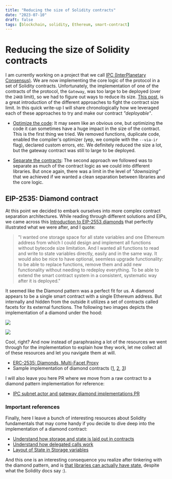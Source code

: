 ```yaml
---
title: "Reducing the size of Solidity contracts"
date: "2023-07-10"
draft: false
tags: [blockchain, solidity, Ethereum, smart-contract]
---
```


# Reducing the size of Solidity contracts
I am currently working on a project that we call [IPC (InterPlanetary Consensus)](https://ipc.space/). We are now implementing the core logic of the protocol in a set of Solidity contracts. Unfortunately, the implementation of one of the contracts of the protocol, the `Gateway`, was too large to be deployed (over the `24KB` limit), so we had to figure out ways to reduce its size. [This post](https://ethereum.org/en/developers/tutorials/downsizing-contracts-to-fight-the-contract-size-limit/), is a great introduction of the different approaches to fight the contract size limit. In this quick write-up I will share chronologically how we leveraged each of these approaches to try and make our contract _"deployable"_.

- [Optimize the code](https://ethereum.org/en/developers/tutorials/downsizing-contracts-to-fight-the-contract-size-limit/#remove-functions): It may seem like an obvious one, but optimizing the code it can sometimes have a huge impact in the size of the contract. This is the first thing we tried. We removed functions, duplicate code, enabled the compiler's optimizer (yep, we compile with the `--via-ir` flag), declared custom errors, etc. We definitely reduced the size a lot, but the gateway contract was still to large to be deployed.

- [Separate the contracts](https://ethereum.org/en/developers/tutorials/downsizing-contracts-to-fight-the-contract-size-limit/#separate-your-contracts): The second approach we followed was to separate as much of the contract logic as we could into different libraries. But once again, there was a limit in the level of _"downsizing"_ that we achieved if we wanted a clean separation between libraries and the core logic.

## EIP-2535: Diamond contract
At this point we decided to embark ourselves into more complex contract separation architectures. While reading through different solutions and EIPs, we came across this [Introduction to EIP-2553 diamonds](https://eip2535diamonds.substack.com/p/introduction-to-the-diamond-standard) that perfectly illustrated what we were after, and I quote: 
> "I wanted one storage space for all state variables and one Ethereum address from which I could design and implement all functions without bytecode size limitation. And I wanted all functions to read and write to state variables directly, easily and in the same way. It would also be nice to have optional, seemless upgrade functionality: to be able to replace functions, remove them and add new functionality without needing to redeploy everything. To be able to extend the smart contract system in a consistent, systematic way after it is deployed."

It seemed like the Diamond pattern was a perfect fit for us. A diamond appears to be a single smart contract with a single Ethereum address. But internally and hidden from the outside it utilizes a set of contracts called facets for its external functions. The following two images depicts the implementation of a diamond under the hood: 

![](https://substackcdn.com/image/fetch/f_auto,q_auto:good,fl_progressive:steep/https%3A%2F%2Fbucketeer-e05bbc84-baa3-437e-9518-adb32be77984.s3.amazonaws.com%2Fpublic%2Fimages%2F2c35c90b-9755-4aea-93fd-58e97f38f32f_554x725.png)

![](https://substackcdn.com/image/fetch/f_auto,q_auto:good,fl_progressive:steep/https%3A%2F%2Fbucketeer-e05bbc84-baa3-437e-9518-adb32be77984.s3.amazonaws.com%2Fpublic%2Fimages%2F796bcd50-8c08-408a-8fb2-45fc044cd5ac_640x360.png)

Cool, right? And now instead of paraphrasing a lot of the resources we went through for the implementation to explain how they work, let me collect all of these resources and let you navigate them at will.
- [ERC-2535: Diamonds, Multi-Facet Proxy](https://eips.ethereum.org/EIPS/eip-2535)
- Sample implementation of diamond contracts ([1](https://github.com/mudgen/diamond-1-hardhat/tree/main), [2](https://github.com/mudgen/diamond-2-hardhat/tree/main), [3](https://github.com/mudgen/diamond-3-hardhat/tree/main))

I will also leave you here PR where we move from a raw contract to a diamond pattern implementation for reference: 
- [IPC subnet actor and gateway diamond implementations PR](https://github.com/consensus-shipyard/ipc-solidity-actors/pull/138)

### Important references
Finally, here I leave a bunch of interesting resources about Solidity fundamentals that may come handy if you decide to dive deep into the implementation of a diamond contract: 
- [Understand how storage and state is laid out in contracts](https://docs.soliditylang.org/en/v0.8.20/internals/layout_in_storage.html)
- [Understand how delegated calls work](https://eip2535diamonds.substack.com/p/understanding-delegatecall-and-how)
- [Layout of State in Storage variables](https://docs.soliditylang.org/en/v0.8.20/internals/layout_in_storage.html)

And this one is an interesting consequence you realize after tinkering with the diamond pattern, and is [that libraries can actually have state](https://dev.to/mudgen/solidity-libraries-can-t-have-state-variables-oh-yes-they-can-3ke9), despite what the Solidity docs say :).
